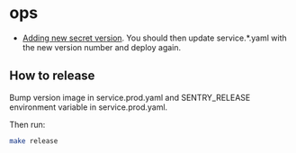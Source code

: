 # ops

- [Adding new secret version](https://console.cloud.google.com/security/secret-manager/secret/EMBEDBASE_HOSTED/versions?project=embedbase). You should then update service.*.yaml with the new version number and deploy again.


## How to release

Bump version image in service.prod.yaml and SENTRY_RELEASE environment variable in service.prod.yaml.

Then run:

```bash
make release
```
